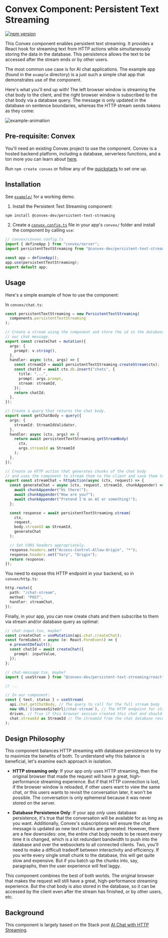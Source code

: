 # Convex Component: Persistent Text Streaming

[![npm version](https://badge.fury.io/js/@convex-dev%2Fpersistent-text-streaming.svg)](https://badge.fury.io/js/@convex-dev%2Fpersistent-text-streaming)

<!-- START: Include on https://convex.dev/components -->

This Convex component enables persistent text streaming. It provides a React hook
for streaming text from HTTP actions while simultaneously storing the data in the
database. This persistence allows the text to be accessed after the stream ends
or by other users.

The most common use case is for AI chat applications. The example app (found in the
`example` directory) is a just such a simple chat app that demonstrates use of the
component.

Here's what you'll end up with! The left browser window is streaming the chat body to the client,
and the right browser window is subscribed to the chat body via a database query. The
message is only updated in the database on sentence boundaries, whereas the HTTP
stream sends tokens as they come:

![example-animation](./anim.gif)

## Pre-requisite: Convex

You'll need an existing Convex project to use the component.
Convex is a hosted backend platform, including a database, serverless functions,
and a ton more you can learn about [here](https://docs.convex.dev/get-started).

Run `npm create convex` or follow any of the [quickstarts](https://docs.convex.dev/home) to set one up.

## Installation

See [`example/`](./example/convex/) for a working demo.

1. Install the Persistent Text Streaming component:

```bash
npm install @convex-dev/persistent-text-streaming
```

2. Create a [`convex.config.ts`](./example/convex/convex.config.ts) file in your
   app's `convex/` folder and install the component by calling `use`:

```ts
// convex/convex.config.ts
import { defineApp } from "convex/server";
import persistentTextStreaming from "@convex-dev/persistent-text-streaming/convex.config";

const app = defineApp();
app.use(persistentTextStreaming);
export default app;
```

## Usage

Here's a simple example of how to use the component:

In `convex/chat.ts`:

```ts
const persistentTextStreaming = new PersistentTextStreaming(
  components.persistentTextStreaming
);

// Create a stream using the component and store the id in the database with
// our chat message.
export const createChat = mutation({
  args: {
    prompt: v.string(),
  },
  handler: async (ctx, args) => {
    const streamId = await persistentTextStreaming.createStream(ctx);
    const chatId = await ctx.db.insert("chats", {
      title: "...",
      prompt: args.prompt,
      stream: streamId,
    });
    return chatId;
  },
});

// Create a query that returns the chat body.
export const getChatBody = query({
  args: {
    streamId: StreamIdValidator,
  },
  handler: async (ctx, args) => {
    return await persistentTextStreaming.getStreamBody(
      ctx,
      args.streamId as StreamId
    );
  },
});

// Create an HTTP action that generates chunks of the chat body
// and uses the component to stream them to the client and save them to the database.
export const streamChat = httpAction(async (ctx, request) => {
  const generateChat = async (ctx, request, streamId, chunkAppender) => {
    await chunkAppender("Hi there!");
    await chunkAppender("How are you?");
    await chunkAppender("Pretend I'm an AI or something!");
  };

  const response = await persistentTextStreaming.stream(
    ctx,
    request,
    body.streamId as StreamId,
    generateChat
  );

  // Set CORS headers appropriately.
  response.headers.set("Access-Control-Allow-Origin", "*");
  response.headers.set("Vary", "Origin");
  return response;
});
```

You need to expose this HTTP endpoint in your backend, so in `convex/http.ts`:

```ts
http.route({
  path: "/chat-stream",
  method: "POST",
  handler: streamChat,
});
```

Finally, in your app, you can now create chats and them subscribe to them
via stream and/or database query as optimal:

```ts
// chat-input.tsx, maybe?
const createChat = useMutation(api.chat.createChat);
const formSubmit = async (e: React.FormEvent) => {
  e.preventDefault();
  const chatId = await createChat({
    prompt: inputValue,
  });
};

// chat-message.tsx, maybe?
import { useStream } from "@convex-dev/persistent-text-streaming/react";

// ...

// In our component:
const { text, status } = useStream(
  api.chat.getChatBody, // The query to call for the full stream body
  new URL(`${convexSiteUrl}/chat-stream`), // The HTTP endpoint for streaming
  driven, // True if this browser session created this chat and should generate the stream
  chat.streamId as StreamId // The streamId from the chat database record
);
```

## Design Philosophy

This component balances HTTP streaming with database persistence to try to
maximize the benefits of both. To understand why this balance is beneficial,
let's examine each approach in isolation.

- **HTTP streaming only**: If your app _only_ uses HTTP streaming, then the
  original browser that made the request will have a great, high-performance
  streaming experience. But if that HTTP connection is lost, if the browser
  window is reloaded, if other users want to view the same chat, or this
  users wants to revisit the conversation later, it won't be possible. The
  conversation is only ephemeral because it was never stored on the server.

- **Database Persistence Only**: If your app _only_ uses database persistence,
  it's true that the conversation will be available for as long as you want.
  Additionally, Convex's subscriptions will ensure the chat message is updated
  as new text chunks are generated. However, there are a few downsides: one,
  the entire chat body needs to be resent every time it is changed, which is a
  lot redundant bandwidth to push into the database and over the websockets to
  all connected clients. Two, you'll need to make a difficult tradeoff between
  interactivity and efficiency. If you write every single small chunk to the
  database, this will get quite slow and expensive. But if you batch up the chunks
  into, say, paragraphs, then the user experience will feel laggy.

This component combines the best of both worlds. The original browser that
makes the request will still have a great, high-performance streaming experience.
But the chat body is also stored in the database, so it can be accessed by the
client even after the stream has finished, or by other users, etc.

## Background

This component is largely based on the Stack post [AI Chat with HTTP Streaming](https://stack.convex.dev/ai-chat-with-http-streaming).

<!-- END: Include on https://convex.dev/components -->
